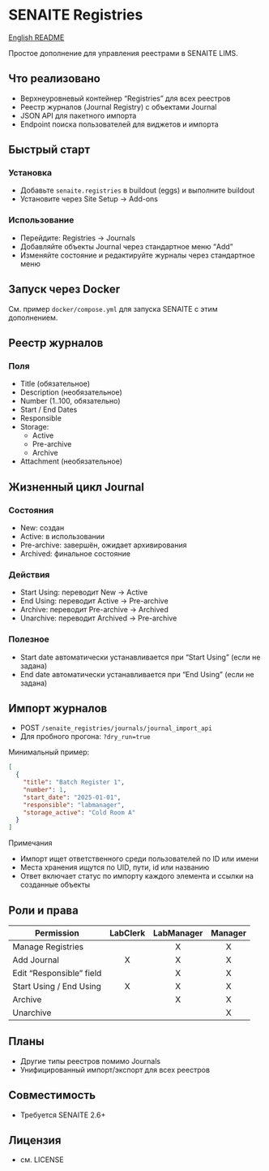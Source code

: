 # SENAITE Registries
[English README](README.md)

Простое дополнение для управления реестрами в SENAITE LIMS.

## Что реализовано

- Верхнеуровневый контейнер “Registries” для всех реестров
- Реестр журналов (Journal Registry) с объектами Journal
- JSON API для пакетного импорта
- Endpoint поиска пользователей для виджетов и импорта

## Быстрый старт

### Установка
- Добавьте `senaite.registries` в buildout (eggs) и выполните buildout
- Установите через Site Setup → Add-ons

### Использование
- Перейдите: Registries → Journals
- Добавляйте объекты Journal через стандартное меню “Add”
- Изменяйте состояние и редактируйте журналы через стандартное меню

## Запуск через Docker

См. пример `docker/compose.yml` для запуска SENAITE с этим дополнением.

## Реестр журналов

### Поля
- Title (обязательное)
- Description (необязательное)
- Number (1..100, обязательно)
- Start / End Dates
- Responsible
- Storage:
  - Active
  - Pre-archive
  - Archive
- Attachment (необязательное)

## Жизненный цикл Journal

### Состояния
- New: создан
- Active: в использовании
- Pre-archive: завершён, ожидает архивирования
- Archived: финальное состояние

### Действия
- Start Using: переводит New → Active
- End Using: переводит Active → Pre-archive
- Archive: переводит Pre-archive → Archived
- Unarchive: переводит Archived → Pre-archive

### Полезное
- Start date автоматически устанавливается при “Start Using” (если не задана)
- End date автоматически устанавливается при “End Using” (если не задана)

## Импорт журналов

- POST `/senaite_registries/journals/journal_import_api`
- Для пробного прогона: `?dry_run=true`

Минимальный пример:
```json
[
  {
    "title": "Batch Register 1",
    "number": 1,
    "start_date": "2025-01-01",
    "responsible": "labmanager",
    "storage_active": "Cold Room A"
  }
]
```

Примечания
- Импорт ищет ответственного среди пользователей по ID или имени
- Места хранения ищутся по UID, пути, id или названию
- Ответ включает статус по импорту каждого элемента и ссылки на созданные объекты

## Роли и права

| Permission                 | LabClerk | LabManager | Manager |
|---------------------------|:--------:|:----------:|:-------:|
| Manage Registries         |          |     X      |    X    |
| Add Journal               |    X     |     X      |    X    |
| Edit “Responsible” field  |          |     X      |    X    |
| Start Using / End Using   |    X     |     X      |    X    |
| Archive                   |          |     X      |    X    |
| Unarchive                 |          |            |    X    |

## Планы

- Другие типы реестров помимо Journals
- Унифицированный импорт/экспорт для всех реестров

## Совместимость

- Требуется SENAITE 2.6+

## Лицензия

- см. LICENSE
